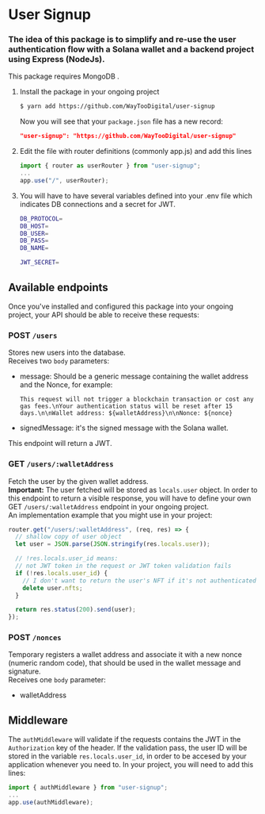 # User Signup

### The idea of this package is to simplify and re-use the user authentication flow with a Solana wallet and a backend project using Express (NodeJs).

This package requires MongoDB .

1. Install the package in your ongoing project
   ```bash
   $ yarn add https://github.com/WayTooDigital/user-signup
   ```
   Now you will see that your `package.json` file has a new record:
   ```json
   "user-signup": "https://github.com/WayTooDigital/user-signup"
   ```
2. Edit the file with router definitions (commonly app.js) and add this lines
   ```js
   import { router as userRouter } from "user-signup";
   ...
   app.use("/", userRouter);
   ```
3. You will have to have several variables defined into your .env file which indicates DB connections and a secret for JWT.

   ```bash
   DB_PROTOCOL=
   DB_HOST=
   DB_USER=
   DB_PASS=
   DB_NAME=

   JWT_SECRET=
   ```

## Available endpoints

Once you've installed and configured this package into your ongoing project, your API should be able to receive these requests:

### POST `/users`

Stores new users into the database.<br>
Receives two `body` parameters:

- message: Should be a generic message containing the wallet address and the Nonce, for example:
  ```
  This request will not trigger a blockchain transaction or cost any gas fees.\nYour authentication status will be reset after 15 days.\n\nWallet address: ${walletAddress}\n\nNonce: ${nonce}
  ```
- signedMessage: it's the signed message with the Solana wallet.

This endpoint will return a JWT.

### GET `/users/:walletAddress`

Fetch the user by the given wallet address. <br>
**Important:** The user fetched will be stored as `locals.user` object. In order to this endpoint to return a visible response, you will have to define your own GET `/users/:walletAddress` endpoint in your ongoing project. <br>
An implementation example that you might use in your project:

```js
router.get("/users/:walletAddress", (req, res) => {
  // shallow copy of user object
  let user = JSON.parse(JSON.stringify(res.locals.user));

  // !res.locals.user_id means:
  // not JWT token in the request or JWT token validation fails
  if (!res.locals.user_id) {
    // I don't want to return the user's NFT if it's not authenticated
    delete user.nfts;
  }

  return res.status(200).send(user);
});
```

### POST `/nonces`

Temporary registers a wallet address and associate it with a new nonce (numeric random code), that should be used in the wallet message and signature.<br>
Receives one `body` parameter:

- walletAddress

## Middleware

The `authMiddleware` will validate if the requests contains the JWT in the `Authorization` key of the header. If the validation pass, the user ID will be stored in the variable `res.locals.user_id`, in order to be accesed by your application whenever you need to.
In your project, you will need to add this lines:

```js
import { authMiddleware } from "user-signup";
...
app.use(authMiddleware);
```
